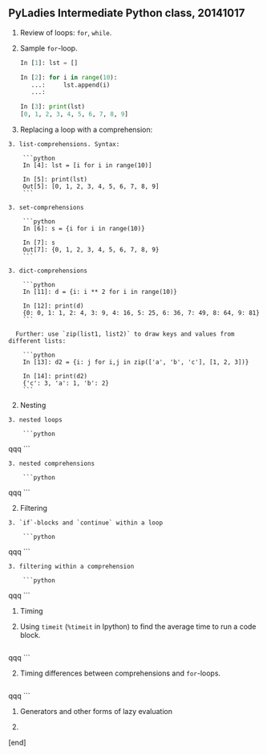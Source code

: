 ## PyLadies Intermediate Python class, 20141017

1. Review of loops: `for`, `while`. 

  2. Sample `for`-loop.

        ```python
        In [1]: lst = []
        
        In [2]: for i in range(10):
           ...:     lst.append(i)
           ...:     
        
        In [3]: print(lst)
        [0, 1, 2, 3, 4, 5, 6, 7, 8, 9]
        ```

  2. Replacing a loop with a comprehension: 

    3. list-comprehensions. Syntax:

        ```python
        In [4]: lst = [i for i in range(10)]
        
        In [5]: print(lst)
        Out[5]: [0, 1, 2, 3, 4, 5, 6, 7, 8, 9]
        ```

    3. set-comprehensions

        ```python
        In [6]: s = {i for i in range(10)}
        
        In [7]: s
        Out[7]: {0, 1, 2, 3, 4, 5, 6, 7, 8, 9}
        ```

    3. dict-comprehensions

        ```python
        In [11]: d = {i: i ** 2 for i in range(10)}
        
        In [12]: print(d)
        {0: 0, 1: 1, 2: 4, 3: 9, 4: 16, 5: 25, 6: 36, 7: 49, 8: 64, 9: 81}
        ```

      Further: use `zip(list1, list2)` to draw keys and values from different lists:

        ```python
        In [13]: d2 = {i: j for i,j in zip(['a', 'b', 'c'], [1, 2, 3])}
        
        In [14]: print(d2)
        {'c': 3, 'a': 1, 'b': 2}
        ```

  2. Nesting

    3. nested loops

        ```python
qqq
        ```

    3. nested comprehensions

        ```python
qqq
        ```


  2. Filtering

    3. `if`-blocks and `continue` within a loop

        ```python
qqq
        ```

    3. filtering within a comprehension

        ```python
qqq
        ```


1. Timing

  2. Using `timeit` (`%timeit` in Ipython) to find the average time to run a code block.

        ```python
qqq
        ```

  2. Timing differences between comprehensions and `for`-loops.

        ```python
qqq
        ```


1. Generators and other forms of lazy evaluation

  2. 

[end]
